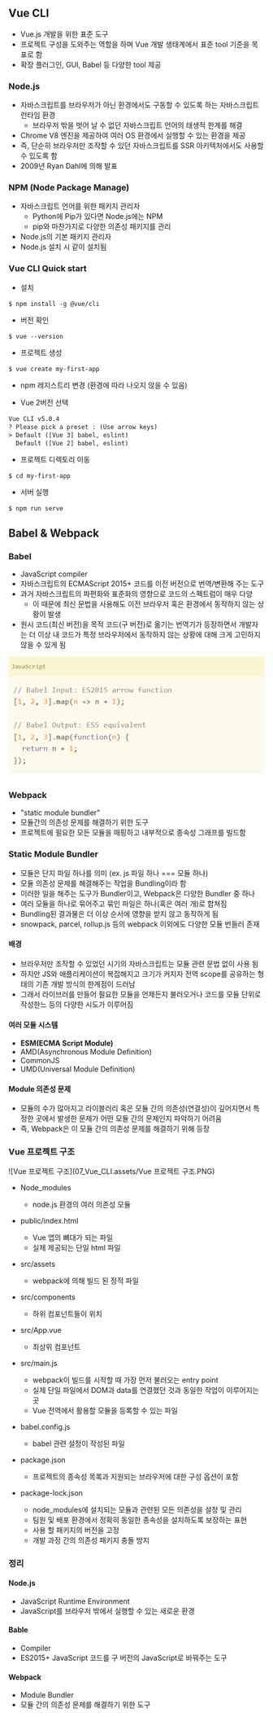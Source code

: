 ## Vue CLI

- Vue.js 개발을 위한 표준 도구
- 프로젝트 구성을 도와주는 역할을 하며 Vue 개발 생태계에서 표준 tool 기준을 목표로 함
- 확장 플러그인, GUI, Babel 등 다양한 tool 제공

### Node.js

- 자바스크립트를 브라우저가 아닌 환경에서도 구동할 수 있도록 하는 자바스크립트 런타임 환경
  - 브라우저 밖을 벗어 날 수 없던 자바스크립트 언어의 태생적 한계를 해결
- Chrome V8 엔진을 제공하여 여러 OS 환경에서 실행할 수 있는 환경을 제공
- 즉, 단순히 브라우저만 조작할 수 있던 자바스크립트를 SSR 아키텍처에서도 사용할 수 있도록 함
- 2009년 Ryan Dahl에 의해 발표

### NPM (Node Package Manage)

- 자바스크립트 언어를 위한 패키지 관리자
  - Python에 Pip가 있다면 Node.js에는 NPM
  - pip와 마찬가지로 다양한 의존성 패키지를 관리
- Node.js의 기본 패키지 관리자
- Node.js 설치 시 같이 설치됨



### Vue CLI Quick start

- 설치

```
$ npm install -g @vue/cli
```

- 버전 확인

```
$ vue --version
```

- 프로젝트 생성

```
$ vue create my-first-app
```

- npm 레지스트리 변경 (환경에 따라 나오지 않을 수 있음)

- Vue 2버전 선택

```
Vue CLI v5.0.4
? Please pick a preset : (Use arrow keys)
> Default ([Vue 3] babel, eslint)
  Default ([Vue 2] babel, eslint)
```

- 프로젝트 디렉토리 이동

```
$ cd my-first-app
```

- 서버 실행

```
$ npm run serve
```

## Babel & Webpack

### Babel

- JavaScript compiler
- 자바스크립트의 ECMAScript 2015+ 코드를 이전 버전으로 번역/변환해 주는 도구
- 과거 자바스크립트의 파편화와 표준화의 영향으로 코드의 스펙트럼이 매우 다양
  - 이 때문에 최신 문법을 사용해도 이전 브라우저 혹은 환경에서 동작하지 않는 상황이 발생
- 원시 코드(최신 버전)을 목적 코드(구 버전)로 옮기는 번역기가 등장하면서 개발자는 더 이상 내 코드가 특정 브라우저에서 동작하지 않는 상황에 대해 크게 고민하지 않을 수 있게 됨 

![babel](07_Vue_CLI.assets/babel.PNG)

### Webpack

- "static module bundler"
- 모듈간의 의존성 문제를 해결하기 위한 도구
- 프로젝트에 필요한 모든 모듈을 매핑하고 내부적으로 종속성 그래프를 빌드함 

### Static Module Bundler

- 모듈은 단지 파일 하나를 의미 (ex. js 파일 하나 === 모듈 하나)
- 모듈 의존성 문제를 해결해주는 작업을 Bundling이라 함
- 이러한 일을 해주는 도구가 Bundler이고, Webpack은 다양한 Bundler 중 하나
- 여러 모듈을 하나로 묶어주고 묶인 파일은 하나(혹은 여러 개)로 합쳐짐
- Bundling된 결과물은 더 이상 순서에 영향을 받지 않고 동작하게 됨
- snowpack, parcel, rollup.js 등의 webpack 이외에도 다양한 모듈 번들러 존재

#### 배경

- 브라우저만 조작할 수 있었던 시기의 자바스크립트는 모듈 관련 문법 없이 사용 됨 
- 하지만 JS와 애플리케이션이 복잡해지고 크기가 커지자 전역 scope를 공유하는 형태의 기존 개발 방식의 한계점이 드러남
- 그래서 라이브러를 만들어 필요한 모듈을 언제든지 불러오거나 코드를 모듈 단위로 작성한느 등의 다양한 시도가 이루어짐

#### 여러 모듈 시스템

- **ESM(ECMA Script Module)**
- AMD(Asynchronous Module Definition)
- CommonJS
- UMD(Universal Module Definition)

#### Module 의존성 문제

- 모듈의 수가 많아지고 라이블러리 혹은 모듈 간의 의존성(연결성)이 깊어지면서 특정한 곳에서 발생한 문제가 어떤 모듈 간의 문제인지 파악하기 어려움
- 즉, Webpack은 이 모듈 간의 의존성 문제를 해결하기 위해 등장

### Vue 프로젝트 구조

![Vue 프로젝트 구조](07_Vue_CLI.assets/Vue 프로젝트 구조.PNG)

- Node_modules
  - node.js 환경의 여러 의존성 모듈
- public/index.html
  - Vue 앱의 뼈대가 되는 파일
  - 실제 제공되는 단일 html 파일
- src/assets
  - webpack에 의해 빌드 된 정적 파일
- src/components
  - 하위 컴포넌트들이 위치
- src/App.vue
  - 최상위 컴포넌트

- src/main.js
  - webpack이 빌드를 시작할 때 가장 먼저 불러오는 entry point
  - 실제 단일 파일에서 DOM과 data를 연결했던 것과 동일한 작업이 이루어지는 곳
  - Vue 전역에서 활용할 모듈을 등록할 수 있는 파일 
- babel.config.js
  - babel 관련 설정이 작성된 파일
- package.json
  - 프로젝트의 종속성 목록과 지원되는 브라우저에 대한 구성 옵션이 포함 
- package-lock.json
  - node_modules에 설치되는 모듈과 관련된 모든 의존성을 설정 및 관리
  - 팀원 및 배포 환경에서 정확히 동일한 종속성을 설치하도록 보장하는 표현
  - 사용 할 패키지의 버전을 고정
  - 개발 과정 간의 의존성 패키지 충돌 방지 

### 정리

#### Node.js

- JavaScript Runtime Environment
- JavaScript를 브라우저 밖에서 실행할 수 있는 새로운 환경

#### Bable

- Compiler
- ES2015+ JavaScript 코드를 구 버전의 JavaScript로 바꿔주는 도구

#### Webpack

- Module Bundler
- 모듈 간의 의존성 문제를 해결하기 위한 도구

